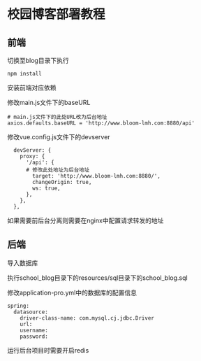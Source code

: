 # 校园博客部署教程

## 前端

切换至blog目录下执行

```
npm install
```

安装前端对应依赖

修改main.js文件下的baseURL

```
# main.js文件下的此处URL改为后台地址
axios.defaults.baseURL = 'http://www.bloom-lmh.com:8880/api'
```

修改vue.config.js文件下的devserver

```
  devServer: {
    proxy: {
      '/api': {
      # 修改此处地址为后台地址
        target: 'http://www.bloom-lmh.com:8880/',
        changeOrigin: true,
        ws: true,
      },
    },
  },
```

如果需要前后台分离则需要在nginx中配置请求转发的地址

## 后端

导入数据库

执行school_blog目录下的resources/sql目录下的school_blog.sql

修改application-pro.yml中的数据库的配置信息

```
spring:
  datasource:
    driver-class-name: com.mysql.cj.jdbc.Driver
    url: 
    username: 
    password: 
```

运行后台项目时需要开启redis



